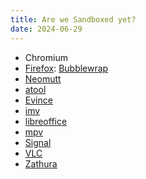 ```yaml
---
title: Are we Sandboxed yet?
date: 2024-06-29
---
```


- Chromium
- [Firefox](https://wiki.mozilla.org/Security/Sandbox): [Bubblewrap](https://github.com/valoq/bwscripts/blob/master/profiles/firefox)
- [Neomutt](https://github.com/neomutt/neomutt/discussions/4338)
- [atool](https://github.com/valoq/bwscripts/blob/master/profiles/atool)
- [Evince](https://github.com/valoq/bwscripts/blob/master/profiles/evince)
- [imv](https://github.com/valoq/bwscripts/blob/master/profiles/imv)
- [libreoffice](https://github.com/valoq/bwscripts/blob/master/profiles/libreoffice)
- [mpv](https://github.com/valoq/bwscripts/blob/master/profiles/mpv)
- [Signal](https://github.com/valoq/bwscripts/blob/master/profiles/signal-desktop)
- [VLC](https://github.com/valoq/bwscripts/blob/master/profiles/vlc)
- [Zathura](https://github.com/valoq/bwscripts/blob/master/profiles/zathura)
